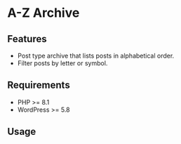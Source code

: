 # A-Z Archive

## Features

* Post type archive that lists posts in alphabetical order.
* Filter posts by letter or symbol.

## Requirements

* PHP >= 8.1
* WordPress >= 5.8

## Usage
